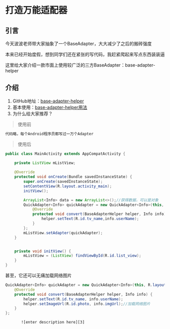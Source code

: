 # 打造万能适配器
## 引言
今天波波老师带大家抽象了一个BaseAdapter，大大减少了之后的搬砖强度

本来已经开始度假，想到同学们还在紧张的写代码，我赶紧爬起来写点东西装装逼

这里给大家介绍一款市面上使用较广泛的三方BaseAdapter：base-adapter-helper

## 介绍

 1. GitHub地址：[base-adapter-helper][1]
 2. 基本使用：[base-adapter-helper用法][2]
 3. 为什么给大家推荐？
 
> 使用前

``` java
代码略，每个Android程序员都写过一万个Adapter
```

> 使用后

``` java
public class MainActivity extends AppCompatActivity {
    
    private ListView mListView;

    @Override
    protected void onCreate(Bundle savedInstanceState) {
        super.onCreate(savedInstanceState);
        setContentView(R.layout.activity_main);
        initView();

        ArrayList<Info> data = new ArrayList<>();//获得数据，可以是对象
        QuickAdapter<Info> quickAdapter = new QuickAdapter<Info>(this, R.layout.item, data) {
            @Override
            protected void convert(BaseAdapterHelper helper, Info info) {
                helper.setText(R.id.tv_name,info.userName);
            }
        };
        mListView.setAdapter(quickAdapter);
    }


    private void initView() {
        mListView = (ListView) findViewById(R.id.list_view);
    }
}
```

甚至，它还可以无痛加载网络图片

``` java
QuickAdapter<Info> quickAdapter = new QuickAdapter<Info>(this, R.layout.item, data) {
	@Override
	protected void convert(BaseAdapterHelper helper, Info info) {
		helper.setText(R.id.tv_name, info.userName);
		helper.setImageUrl(R.id.photo, info.imgUrl);//加载网络图片
	}
};
```

           ![enter description here][3]


  [1]: https://github.com/JoanZapata/base-adapter-helper
  [2]: https://github.com/yellowbaby1991/note/blob/master/UI/base-adapter-helper.md
  [3]: https://timgsa.baidu.com/timg?image&quality=80&size=b9999_10000&sec=1497101672494&di=26d7a2846fa551d085935c9ed47b1b52&imgtype=0&src=http://joymepic.joyme.com/article/uploads/20174/12149457093172885.jpeg